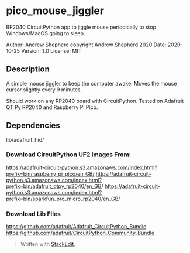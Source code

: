 # pico_mouse_jiggler

RP2040 CircuitPython app to jiggle mouse periodically to stop Windows/MacOS going to sleep.

Author: Andrew Shepherd
copyright Andrew Shepherd 2020
Date: 2020-10-25
Version: 1.0
License: MIT

## Description
A simple mouse jiggler to keep the computer awake. Moves the mouse cursor slightly every 9 minutes.

Should work on any RP2040 board with CircuitPython.
Tested on Adafruit QT Py RP2040 and Raspberry Pi Pico.

## Dependencies
lib/adafruit_hid/

### Download CircuitPython UF2 images From:
https://adafruit-circuit-python.s3.amazonaws.com/index.html?prefix=bin/raspberry_pi_pico/en_GB/
https://adafruit-circuit-python.s3.amazonaws.com/index.html?prefix=bin/adafruit_qtpy_rp2040/en_GB/
https://adafruit-circuit-python.s3.amazonaws.com/index.html?prefix=bin/sparkfun_pro_micro_rp2040/en_GB/

### Download Lib Files
https://github.com/adafruit/Adafruit_CircuitPython_Bundle
https://github.com/adafruit/CircuitPython_Community_Bundle

> Written with [StackEdit](https://stackedit.io/).